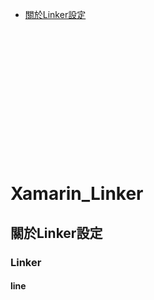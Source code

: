 * [關於Linker設定](#關於Linker設定)
<br/><br/><br/><br/><br/><br/><br/><br/><br/><br/><br/><br/><br/><br/>


# Xamarin_Linker
## 關於Linker設定
### Linker
#### line
<br/>
